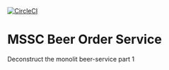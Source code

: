 [![CircleCI](https://circleci.com/gh/springframeworkguru/mssc-beer-order-service.svg?style=svg)](https://circleci.com/gh/springframeworkguru/mssc-beer-order-service)

# MSSC Beer Order Service

Deconstruct the monolit beer-service part 1
